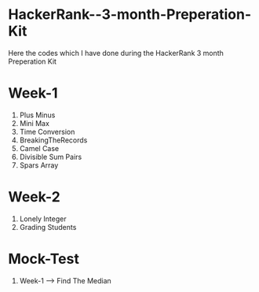 # HackerRank--3-month-Preperation-Kit
Here the codes which I have done during the HackerRank 3 month Preperation Kit 
# Week-1
1. Plus Minus
2. Mini Max
3. Time Conversion
4. BreakingTheRecords
5. Camel Case
6. Divisible Sum Pairs
7. Spars Array
# Week-2 
1. Lonely Integer
2. Grading Students
   
# Mock-Test
1. Week-1 --> Find The Median 
